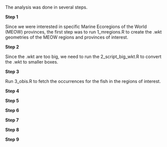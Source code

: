 The analysis was done in several steps. 

**Step 1**

Since we were interested in specific Marine Ecoregions of the World (MEOW) provinces, the first step was to run 1_mregions.R to create the .wkt geometries of the MEOW regions and provinces of interest.

**Step 2**

Since the .wkt are too big, we need to run the 2_script_big_wkt.R to convert the .wkt to smaller boxes. 

**Step 3**

Run 3_obis.R to fetch the occurrences for the fish in the regions of interest.

**Step 4**


**Step 5**


**Step 6**


**Step 7**



**Step 8**


**Step 9**